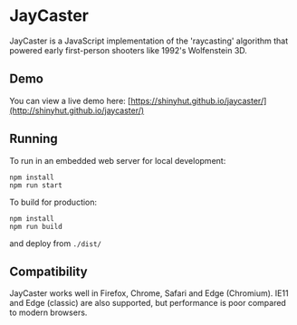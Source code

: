 # JayCaster

JayCaster is a JavaScript implementation of the 'raycasting' algorithm that powered early first-person shooters like 1992's Wolfenstein 3D.

## Demo

You can view a live demo here: [https://shinyhut.github.io/jaycaster/](http://shinyhut.github.io/jaycaster/)

## Running

To run in an embedded web server for local development:

```
npm install
npm run start
```

To build for production:

```
npm install
npm run build
```
and deploy from `./dist/`

## Compatibility

JayCaster works well in Firefox, Chrome, Safari and Edge (Chromium). IE11 and Edge (classic) are also supported, but  performance is poor compared to modern browsers.